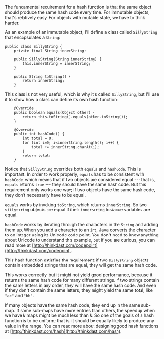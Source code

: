 The fundamental requirement for a hash function is that the same object should produce the same hash code every time. For immutable objects, that's relatively easy. For objects with mutable state, we have to think harder.


As an example of an immutable object, I'll define a class called `SillyString` that encapsulates a `String`:

```code
public class SillyString {
    private final String innerString;

    public SillyString(String innerString) {
        this.innerString = innerString;
    }

    public String toString() {
        return innerString;
    }
```

This class is not very useful, which is why it's called `SillyString`, but I'll use it to show how a class can define its own hash function:

```code
    @Override
    public boolean equals(Object other) {
        return this.toString().equals(other.toString());
    }
    
    @Override
    public int hashCode() {
        int total = 0;
        for (int i=0; i<innerString.length(); i++) {
            total += innerString.charAt(i);
        }
        return total;
    }
```

Notice that `SillyString` overrides both `equals` and `hashCode`. This is important. In order to work properly, `equals` has to be consistent with `hashCode`, which means that if two objects are considered equal --- that is, `equals` returns `true` --- they should have the same hash code. But this requirement only works one way; if two objects have the same hash code, they don't necessarily have to be equal.


`equals` works by invoking `toString`, which returns `innerString`. So two `SillyString` objects are equal if their `innerString` instance variables are equal.


`hashCode` works by iterating through the characters in the `String` and adding them up. When you add a character to an `int`, Java converts the character to an integer using its Unicode code point. You don't need to know anything about Unicode to understand this example, but if you are curious, you can read more at  [http://thinkdast.com/codepoint](http://thinkdast.com/codepoint).


This hash function satisfies the requirement: if two `SillyString` objects contain embedded strings that are equal, they will get the same hash code.

This works correctly, but it might not yield good performance, because it returns the same hash code for many different strings. If two strings contain the same letters in any order, they will have the same hash code. And even if they don't contain the same letters, they might yield the same total, like `"ac"` and `"bb"`.

If many objects have the same hash code, they end up in the same sub-map.  If some sub-maps have more entries than others, the speedup when we have $k$ maps might be much less than $k$. So one of the goals of a hash function is to be uniform; that is, it should be equally likely to produce any value in the range.  You can read more about designing good hash functions at [http://thinkdast.com/hash](http://thinkdast.com/hash).